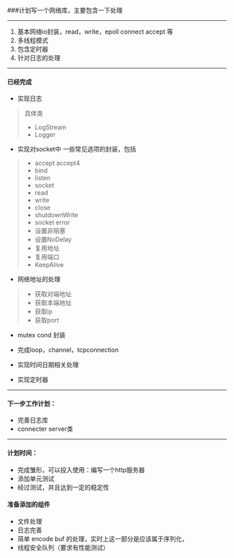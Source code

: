###计划写一个网络库，主要包含一下处理

-----------------------

1. 基本网络io封装，read，write，epoll connect accept 等
2. 多线程模式
3. 包含定时器
4. 针对日志的处理

-----------------------

#### 已经完成

+ 实现日志
>具体类
>+ LogStream
>+ Logger

+ 实现对socket中 一些常见选项的封装，包括
> + accept accept4
> + bind
> + listen
> + socket
> + read
> + write
> + close
> + shutdownWrite
> + socket error
> + 设置非阻塞
> + 设置NoDelay
> + 复用地址
> + 复用端口
> + KeepAlive

+ 网络地址的处理
> + 获取对端地址
> + 获取本端地址
> + 获取ip
> + 获取port

+ mutex cond 封装
+ 完成loop，channel，tcpconnection
+ 实现时间日期相关处理

+ 实现定时器

-----------------------

#### 下一步工作计划：

+ 完善日志库
+ connecter server类

-----------------------

#### 计划时间：

+ 完成雏形，可以投入使用：编写一个http服务器
+ 添加单元测试
+ 经过测试，并且达到一定的稳定性


#### 准备添加的组件

+ 文件处理
+ 日志完善
+ 简单 encode buf 的处理，实时上这一部分是应该属于序列化，
+ 线程安全队列（要求有性能测试）

